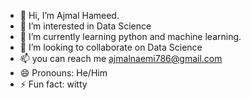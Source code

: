 - 👋 Hi, I’m Ajmal Hameed.
- 👀 I’m interested in Data Science
- 🌱 I’m currently learning python and machine learning.
- 💞️ I’m looking to collaborate on Data Science
- 📫 you can reach me ajmalnaemi786@gmail.com
- 😄 Pronouns: He/Him
- ⚡ Fun fact: witty

<!---
Ajmal594/Ajmal594 is a ✨ special ✨ repository because its `README.md` (this file) appears on your GitHub profile.
You can click the Preview link to take a look at your changes.
--->
